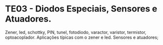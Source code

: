 # TE03 - Diodos Especiais, Sensores e Atuadores.
Zener, led, schottky, PIN, tunel, fotodiodo, varactor, varistor, termistor, optoacoplador. Aplicações típicas com o  zener e led. Sensores e atuadores;
